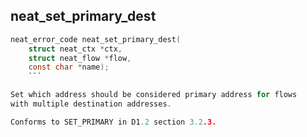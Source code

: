 ## neat_set_primary_dest
```c
neat_error_code neat_set_primary_dest(
    struct neat_ctx *ctx,
    struct neat_flow *flow,
	const char *name);
	```

Set which address should be considered primary address for flows
with multiple destination addresses.

Conforms to SET_PRIMARY in D1.2 section 3.2.3.
